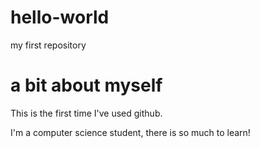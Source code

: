 # hello-world
my first repository

<h1>a bit about myself</h1>
<p>This is the first time I've used github.</p>
<p>I'm a computer science student, there is so much to learn!</p>
